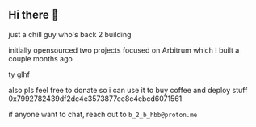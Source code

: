 ## Hi there 👋

just a chill guy who's back 2 building

initially opensourced two projects focused on Arbitrum which I built a couple months ago

ty glhf

also pls feel free to donate so i can use it to buy coffee and deploy stuff 0x7992782439df2dc4e3573877ee8c4ebcd6071561

if anyone want to chat, reach out to `b_2_b_hbb@proton.me`
